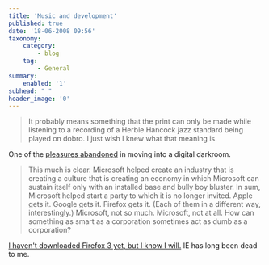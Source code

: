 ```yaml
---
title: 'Music and development'
published: true
date: '18-06-2008 09:56'
taxonomy:
    category:
        - blog
    tag:
        - General
summary:
    enabled: '1'
subhead: " "
header_image: '0'
---
```


> It probably means something that the print can only be made while listening to a recording of a Herbie Hancock jazz standard being played on dobro. I just wish I knew what that meaning is.

One of the [pleasures abandoned](https://photomusings.wordpress.com/2008/06/17/music/) in moving into a digital darkroom.

> This much is clear. Microsoft helped create an industry that is creating a culture that is creating an economy in which Microsoft can sustain itself only with an installed base and bully boy bluster. In sum, Microsoft helped start a party to which it is no longer invited. Apple gets it. Google gets it. Firefox gets it. (Each of them in a different way, interestingly.) Microsoft, not so much. Microsoft, not at all. How can something as smart as a corporation sometimes act as dumb as a corporation?  

[I haven't downloaded Firefox 3 yet, but I know I will.](https://cultureby.com/2008/06/that-microsoft.html) IE has long been dead to me.
